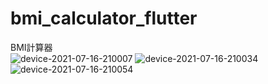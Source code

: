# bmi_calculator_flutter

BMI計算器  
![device-2021-07-16-210007](https://user-images.githubusercontent.com/44021177/125952364-93f085f1-4ab9-4c22-97ac-494e0a08d544.png) ![device-2021-07-16-210034](https://user-images.githubusercontent.com/44021177/125952376-3282f857-2244-41d5-bae9-b57542281bec.png)  ![device-2021-07-16-210054](https://user-images.githubusercontent.com/44021177/125952387-ac05b620-7846-4057-9ac4-d00df7e346e9.png)




